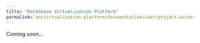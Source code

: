 ```yaml
---
title: "Deckhouse Virtualization Platform"
permalink: en/virtualization-platform/documentation/user/project-access.html
---
```


Coming soon...
